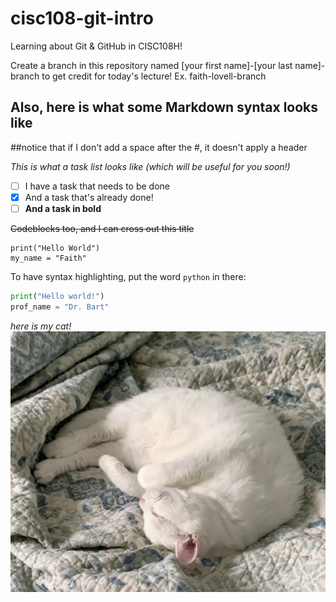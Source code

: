 # cisc108-git-intro
Learning about Git &amp; GitHub in CISC108H!

Create a branch in this repository named [your first name]-[your last name]-branch to get credit for today's lecture!
Ex. faith-lovell-branch

## Also, here is what some Markdown syntax looks like
##notice that if I don't add a space after the #, it doesn't apply a header

*This is what a task list looks like (which will be useful for you soon!)*
- [ ] I have a task that needs to be done
- [x] And a task that's already done!
- [ ] **And a task in bold**

~~Codeblocks too, and I can cross out this title~~
```
print("Hello World")
my_name = "Faith"
```

To have syntax highlighting, put the word `python` in there:

```python
print("Hello world!")
prof_name = "Dr. Bart"
```

*here is my cat!*
![A picture of my cat!](https://github.com/faithlovell/cisc108-git-intro/blob/main/IMG_7365.JPG)
